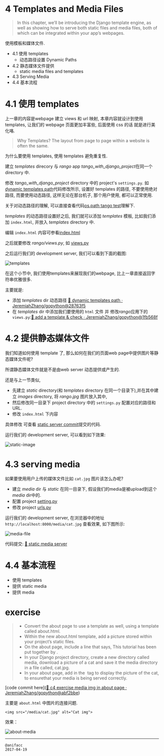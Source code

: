 # 4 Templates and Media Files

> In this chapter, we’ll be introducing the Django template engine, as well as showing how to serve both static files and media files, both of which can be integrated within your app’s webpages.

使用模板和媒体文件.

- 4.1 使用 templates
    - 动态路径设置 Dynamic Paths 
- 4.2 静态媒体文件提供
    - static media files and templates
- 4.3 Serving Media
- 4.4 基本流程

# 4.1 使用 templates

上一章的内容是webpage 建立 views 和 url 映射, 本章内容就设计到使用 templates, 让我们的 webpage 页面更加丰富些, 后面使用 css 的话 就是进行美化咯.

> Why Templates? The layout from page to page within a website is often the same.

为什么要使用 templates, 使用 templates 避免重复性.

建立 *templates* direcory 与 *rango* app *tango_with_django_project*在同一个directory 中.

修改 *tango_with_django_project* directory 中的 project's `settings.py`. 如[dynamic templates path](https://github.com/JeremiahZhang/gopython/commit/28763f556de6e818bfb50795901e0a52a0a38938)代码修改所示, 设置好 templates 的路径, 不要使用绝对路径, 而要使用动态路径, 这样无论在那台机子, 那个用户使用, 都可以正常使用.

关于对动态路径的理解, 可以直接查看代码[os.path tango test](https://github.com/JeremiahZhang/gopython/commit/c5acb8d6a3a06633c3dcee6734335a395b4b4c65)理解下.

*templates* 的动态路径设置好之后, 我们就可以添加 *templates* 模板, 比如我们添加 `index.html`, 并放入 *templates* directory 中. 

编辑 `index.html` 内容可参看[index.html](https://github.com/JeremiahZhang/gopython/commit/1fb568f00d32f0927c7c7682a045b316ecdf21bc#diff-b228ba07efe810cb1431bb792fc6f36d)

之后就要修改 *rango/views.py*, 如 [views.py](https://github.com/JeremiahZhang/gopython/commit/1fb568f00d32f0927c7c7682a045b316ecdf21bc#diff-b9677ab0168a9d9afbba0d0f2ecfdde5)

之后运行我们的 development server, 我们可以看到下面的截图:

![templates](https://dn-learnml.qbox.me/image/web/templates-index-html.JPG)

在这个小节中, 我们使用templates来展现我们的webpage, 比上一章直接返回字符串优雅很多.

主要就是:

- 添加 *templates* dir 动态路径 [:dancer: dynamic templates path · JeremiahZhang/gopython@28763f5](https://github.com/JeremiahZhang/gopython/commit/28763f556de6e818bfb50795901e0a52a0a38938)
- 在 *templates* dir 中添加我们要使用的 `html` 文件 并 修改*rango*应用下的`views.py`:[:dancer: add a template & check · JeremiahZhang/gopython@1fb568f](https://github.com/JeremiahZhang/gopython/commit/1fb568f00d32f0927c7c7682a045b316ecdf21bc)

# 4.2 提供静态媒体文件

我们知道如何使用 template 了, 那么如何在我们的页面web page中提供图片等静态媒体文件呢?

所谓静态媒体文件就是不是由web server 动态提供或产生的. 

还是与上一节类似, 

- 先建立 *static* directory(和 *templates* directory 在同一个目录下),并在其中建立 *images* directory, 将 *rango.jpg* 图片放入其中, 
- 然后修改同一目录下 project directory 中的 `settings.py` 配置对应的路径和URL.
- 修改 `index.html` 下内容

具体修改 可查看 [static server commit](https://github.com/JeremiahZhang/gopython/commit/312079e70756f1f2883dfa62c0ffceff5429412e#diff-7f6bb082d09de87fb7295328c94415d8)提交的代码.

运行我们的 development server, 可以看到如下效果:

![static-image](https://dn-learnml.qbox.me/image/web/static-image.JPG)

# 4.3 serving media

如果要使用用户上传的媒体文件比如 `cat.jpg` 图片该怎么办呢?

- 建立 *media* dir 与 *static* 在同一目录下, 假设我们的media是被upload到这个 *media* dir中的.
- 配置 project [setting.py](Tango-with-Django/tango_with_django_project/tango_with_django_project/settings.py )
- 修改 project [urls.py](https://github.com/JeremiahZhang/gopython/commit/1a454024e5dc1ac2a613213d60e7443506fbf404#diff-df5999a8b1cf17766efc47c447247a73)

运行我们的 development server, 在浏览器中的地址 `http://localhost:8000/media/cat.jpg` 查看效果, 如下图所示:

![media-file](https://dn-learnml.qbox.me/image/web/media-file.JPG)

代码提交: [:dancer: static media server](https://github.com/JeremiahZhang/gopython/commit/1a454024e5dc1ac2a613213d60e7443506fbf404)

# 4.4 基本流程

- 使用 templates
- 提供 static media
- 提供 media

# exercise 

> - Convert the about page to use a template as well, using a template called about.html.
> - Within the new about.html template, add a picture stored within your project’s 
static files.
> - On the about page, include a line that says, This tutorial has been put together
by <your-name>.
> - In your Django project directory, create a new directory called media, download a
picture of a cat and save it the media directory in a file called, cat.jpg.
> - In your about page, add in the <img> tag to display the picture of the cat, to ensurethat your media is being served correctly.

[code commit here]([:dancer: c4 exercise media img in about page · JeremiahZhang/gopython@abf2bbe](https://github.com/JeremiahZhang/gopython/commit/abf2bbe99b1b56836a9dba6709afcfa855ad06d1#diff-62d460ccc41fa3d05705285cc554ad4f))

主要是 `about.html` 中图片的连接问题.

```
<img src="/media/cat.jpg" alt="Cat img">
```

效果：

![about-media](https://dn-learnml.qbox.me/image/web/about-media.JPG)

---

    @anifacc
    2017-04-19